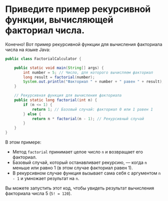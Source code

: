 # Приведите пример рекурсивной функции, вычисляющей факториал числа.

Конечно! Вот пример рекурсивной функции для вычисления факториала числа на языке Java:

```java
public class FactorialCalculator {

    public static void main(String[] args) {
        int number = 5; // Число, для которого вычисляем факториал
        long result = factorial(number);
        System.out.println("Факториал " + number + " равен " + result);
    }

    // Рекурсивная функция для вычисления факториала
    public static long factorial(int n) {
        if (n <= 1) {
            return 1; // Базовый случай: факториал 0 или 1 равен 1
        } else {
            return n * factorial(n - 1); // Рекурсивный случай
        }
    }
}
```

В этом примере:

- Метод `factorial` принимает целое число `n` и возвращает его факториал.
- Базовый случай, который останавливает рекурсию, — когда `n` меньше или равно 1 (в этом случае факториал равен 1).
- В рекурсивном случае функция вызывает сама себя с аргументом `n - 1` и умножает результат на `n`.

Вы можете запустить этот код, чтобы увидеть результат вычисления факториала числа 5 (`5! = 120`).